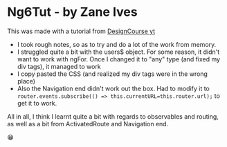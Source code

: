 # Ng6Tut - by Zane Ives

This was made with a tutorial from [DesignCourse yt](https://youtu.be/z4JUm0Bq9AM)

- I took rough notes, so as to try and do a lot of the work from memory.
- I struggled quite a bit with the users$ object. For some reason, it didn't want to work with ngFor. Once I changed it to "any" type (and fixed my div tags), it managed to work
- I copy pasted the CSS (and realized my div tags were in the wrong place)
- Also the Navigation end didn't work out the box. Had to modify it to `router.events.subscribe(() => this.currentURL=this.router.url);` to get it to work.

All in all, I think I learnt quite a bit with regards to observables and routing, as well as a bit from ActivatedRoute and Navigation end.

😁